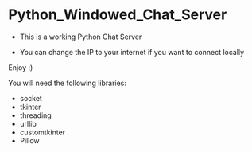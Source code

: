 # Python_Windowed_Chat_Server

- This is a working Python Chat Server

- You can change the IP to your internet if you want to connect locally

Enjoy :)

You will need the following libraries:
- socket
- tkinter
- threading
- urllib
- customtkinter
- Pillow
